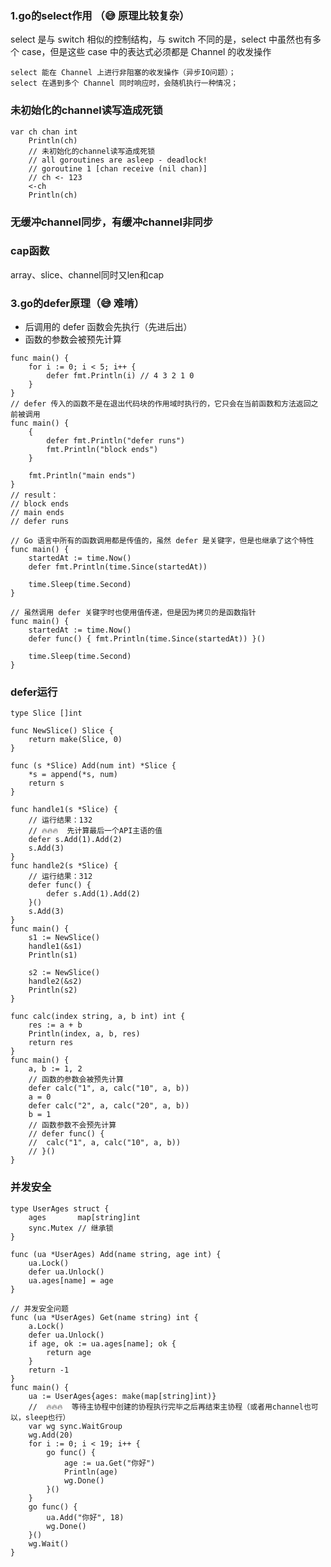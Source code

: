 ### 1.go的select作用 （😅 原理比较复杂）

select 是与 switch 相似的控制结构，与 switch 不同的是，select 中虽然也有多个 case，但是这些 case 中的表达式必须都是 Channel 的收发操作

    select 能在 Channel 上进行非阻塞的收发操作（异步IO问题）；
    select 在遇到多个 Channel 同时响应时，会随机执行一种情况；



### 未初始化的channel读写造成死锁

```golang
var ch chan int
	Println(ch)
	// 未初始化的channel读写造成死锁
	// all goroutines are asleep - deadlock!
	// goroutine 1 [chan receive (nil chan)]
	// ch <- 123
	<-ch
	Println(ch)
```

### 无缓冲channel同步，有缓冲channel非同步

### cap函数

array、slice、channel同时又len和cap

### 3.go的defer原理（😅 难啃）

- 后调用的 defer 函数会先执行（先进后出）
- 函数的参数会被预先计算

```golang
func main() {
	for i := 0; i < 5; i++ {
		defer fmt.Println(i) // 4 3 2 1 0
	}
}
// defer 传入的函数不是在退出代码块的作用域时执行的，它只会在当前函数和方法返回之前被调用
func main() {
    {
        defer fmt.Println("defer runs")
        fmt.Println("block ends")
    }
    
    fmt.Println("main ends")
}
// result：
// block ends
// main ends
// defer runs

// Go 语言中所有的函数调用都是传值的，虽然 defer 是关键字，但是也继承了这个特性
func main() {
	startedAt := time.Now()
	defer fmt.Println(time.Since(startedAt))
	
	time.Sleep(time.Second)
}

// 虽然调用 defer 关键字时也使用值传递，但是因为拷贝的是函数指针
func main() {
	startedAt := time.Now()
	defer func() { fmt.Println(time.Since(startedAt)) }()
	
	time.Sleep(time.Second)
}
```

### defer运行

```golang
type Slice []int

func NewSlice() Slice {
	return make(Slice, 0)
}

func (s *Slice) Add(num int) *Slice {
	*s = append(*s, num)
	return s
}

func handle1(s *Slice) {
	// 运行结果：132
	// 🔥🔥🔥  先计算最后一个API主语的值
	defer s.Add(1).Add(2)
	s.Add(3)
}
func handle2(s *Slice) {
	// 运行结果：312
	defer func() {
		defer s.Add(1).Add(2)
	}()
	s.Add(3)
}
func main() {
	s1 := NewSlice()
	handle1(&s1)
    Println(s1)
    
	s2 := NewSlice()
	handle2(&s2)
	Println(s2)
}
```

```golang
func calc(index string, a, b int) int {
	res := a + b
	Println(index, a, b, res)
	return res
}
func main() {
	a, b := 1, 2
	// 函数的参数会被预先计算
	defer calc("1", a, calc("10", a, b))
	a = 0
	defer calc("2", a, calc("20", a, b))
	b = 1
	// 函数参数不会预先计算
	// defer func() {
	// 	calc("1", a, calc("10", a, b))
	// }()
}
```

### 并发安全

```golang
type UserAges struct {
	ages       map[string]int
	sync.Mutex // 继承锁
}

func (ua *UserAges) Add(name string, age int) {
	ua.Lock()
	defer ua.Unlock()
	ua.ages[name] = age
}

// 并发安全问题
func (ua *UserAges) Get(name string) int {
	a.Lock()
	defer ua.Unlock()
	if age, ok := ua.ages[name]; ok {
		return age
	}
	return -1
}
func main() {
	ua := UserAges{ages: make(map[string]int)}
	//  🔥🔥🔥  等待主协程中创建的协程执行完毕之后再结束主协程（或者用channel也可以，sleep也行）
	var wg sync.WaitGroup
	wg.Add(20)
	for i := 0; i < 19; i++ {
		go func() {
			age := ua.Get("你好")
			Println(age)
			wg.Done()
		}()
	}
	go func() {
		ua.Add("你好", 18)
		wg.Done()
	}()
	wg.Wait()
}
```

